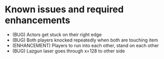 # Known issues and required enhancements
- (BUG) Actors get stuck on their right edge
- (BUG) Both players knocked repeatedly when both are touching item
- (ENHANCEMENT) Players to run into each other, stand on each other
- (BUG) Lazgun laser goes through x=128 to other side